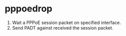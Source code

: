 pppoedrop
=========

1. Wait a PPPoE session packet on specified interface.
2. Send PADT against received the session packet.
